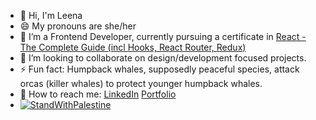 

<!-- **leenasalman/leenasalman** is a ✨ _special_ ✨ repository because its `README.md` (this file) appears on your GitHub profile. -->

- 👋 Hi, I'm Leena 
- 😄 My pronouns are she/her
- 🔭 I’m a Frontend Developer, currently pursuing a certificate in [React - The Complete Guide (incl Hooks, React Router, Redux)](https://www.udemy.com/course/react-the-complete-guide-incl-redux/)
- 👯 I’m looking to collaborate on design/development focused projects.
- ⚡ Fun fact: Humpback whales, supposedly peaceful species, attack orcas (killer whales) to protect younger humpback whales.
- 💬 How to reach me: [LinkedIn](https://www.linkedin.com/in/leenasalmann/) [Portfolio](https://leenasalman.github.io/portfolio/)
- [![StandWithPalestine](https://raw.githubusercontent.com/Safouene1/support-palestine-banner/master/StandWithPalestine.svg)](https://github.com/Safouene1/support-palestine-banner)
